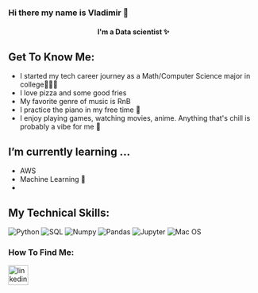 ### Hi there my name is Vladimir  👋


<h4 align="center">
    I'm a Data scientist ✨
</h4>

## Get To Know Me:

- I started my tech career journey as a Math/Computer Science major in college👩🏾‍💻
- I love pizza and some good fries 
- My favorite genre of music is RnB 
- I practice the piano in my free time  🎹
- I enjoy playing games, watching movies, anime. Anything that's chill is probably a vibe for me 🥳

## I’m currently learning ...

- AWS
- Machine Learning 🤖
- 

## My Technical Skills: 

![Python](https://img.shields.io/badge/Code-Python-informational?style=flat&logo=Python&color=ffdd54)
![SQL](https://img.shields.io/badge/PostgreSQL-316192?style=for-the-badge&logo=postgresql&logoColor=white) 
![Numpy](https://img.shields.io/badge/Numpy-777BB4?style=for-the-badge&logo=numpy&logoColor=white)
![Pandas](https://img.shields.io/badge/Pandas-2C2D72?style=for-the-badge&logo=pandas&logoColor=white)
![Jupyter](https://img.shields.io/badge/Jupyter-F37626.svg?&style=for-the-badge&logo=Jupyter&logoColor=white) 
![Mac OS](https://img.shields.io/badge/OS-MacOS-informational?style=flat&logo=MacOS&color=F4A259)
### How To Find Me:

[<img src='https://cdn.jsdelivr.net/npm/simple-icons@3.0.1/icons/linkedin.svg' alt='linkedin' height='40'>](https://www.linkedin.com/in/valexis/)  


